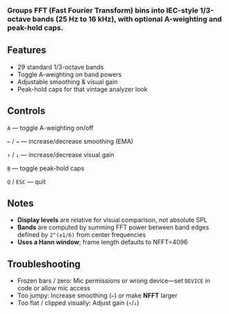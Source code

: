 ### Groups FFT (Fast Fourier Transform) bins into IEC-style 1/3-octave bands (25 Hz to 16 kHz), with optional A-weighting and peak-hold caps.

## Features
- 29 standard 1/3-octave bands
- Toggle A-weighting on band powers
- Adjustable smoothing & visual gain
- Peak-hold caps for that vintage analyzer look

## Controls

`A` — toggle A-weighting on/off

`←` / `→` — increase/decrease smoothing (EMA)

`↑` / `↓` — increase/decrease visual gain

`B` — toggle peak-hold caps

`Q` / `ESC` — quit

## Notes
- **Display levels** are relative for visual comparison, not absolute SPL
- **Bands** are computed by summing FFT power between band edges defined by `2^(±1/6)` from center frequencies
- **Uses a Hann window**; frame length defaults to NFFT=4096

## Troubleshooting
- Frozen bars / zero: Mic permissions or wrong device—set `DEVICE` in code or allow mic access
- Too jumpy: Increase smoothing (`←`) or make **NFFT** larger
- Too flat / clipped visually: Adjust gain (`↑`/`↓`)
